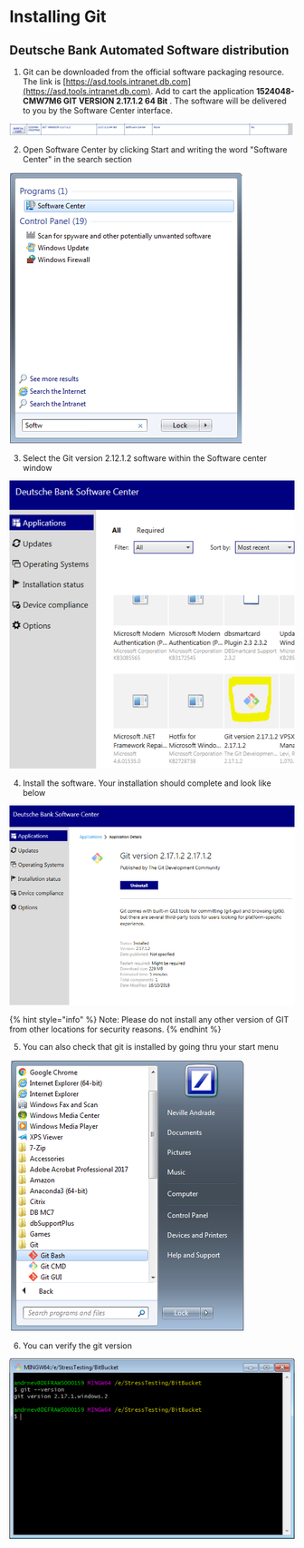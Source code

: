 # Installing Git

## Deutsche Bank Automated Software distribution

1. Git can be downloaded from the official software packaging resource. The link is [https://asd.tools.intranet.db.com](https://asd.tools.intranet.db.com). Add to cart the application **1524048-CMW7M6 GIT VERSION 2.17.1.2 64 Bit** . The software will be delivered to you by the Software Center interface.

![ASD GIT version that needs to be requisitioned](../.gitbook/assets/image%20%2815%29.png)

2. Open Software Center by clicking Start and writing the word "Software Center" in the search section

![Executing Software center](../.gitbook/assets/image%20%286%29.png)

3. Select the Git version 2.12.1.2 software within the Software center window

![Select Git from the Software center](../.gitbook/assets/image%20%284%29.png)

4. Install the software. Your installation should complete and look like below

![Successful installation of GIT](../.gitbook/assets/image%20%2817%29.png)

{% hint style="info" %}
Note: Please do not install any other version of GIT from other locations for security reasons.
{% endhint %}

5. You can also check that git is installed by going thru your start menu

![Git bash shell, windows shell and gui installed](../.gitbook/assets/image%20%285%29.png)

6. You can verify the git version 

![](../.gitbook/assets/image%20%2810%29.png)

